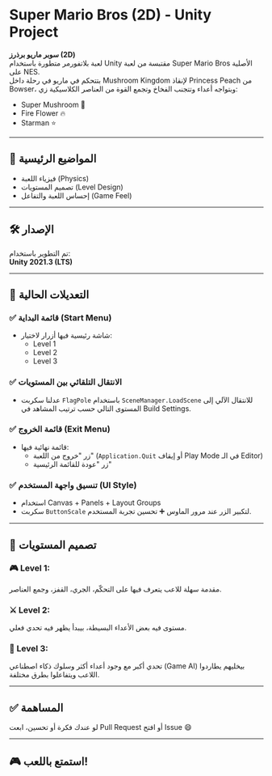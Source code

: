 # Super Mario Bros (2D) - Unity Project

**سوبر ماريو برذرز (2D)**  
لعبة بلاتفورمر متطورة باستخدام Unity مقتبسة من لعبة Super Mario Bros الأصلية على NES.  
بتتحكم في ماريو في رحلة داخل Mushroom Kingdom لإنقاذ Princess Peach من Bowser، وبتواجه أعداء وتتجنب الفخاخ وتجمع القوة من العناصر الكلاسيكية زي:

- Super Mushroom 🍄  
- Fire Flower 🔥  
- Starman ⭐

---

## 🧠 المواضيع الرئيسية

- فيزياء اللعبة (Physics)
- تصميم المستويات (Level Design)
- إحساس اللعبة والتفاعل (Game Feel)

---

## 🛠️ الإصدار

تم التطوير باستخدام:  
**Unity 2021.3 (LTS)**

---

## 🚀 التعديلات الحالية

### ✅ قائمة البداية (Start Menu)
- شاشة رئيسية فيها أزرار لاختيار:
  - Level 1
  - Level 2
  - Level 3

### ✅ الانتقال التلقائي بين المستويات
- عدلنا سكربت `FlagPole` باستخدام `SceneManager.LoadScene` للانتقال الآلي إلى المستوى التالي حسب ترتيب المشاهد في Build Settings.

### ✅ قائمة الخروج (Exit Menu)
- قائمة نهائية فيها:
  - زر "خروج من اللعبة" (`Application.Quit` أو إيقاف Play Mode في الـ Editor)
  - زر "عودة للقائمة الرئيسية"

### ✅ تنسيق واجهة المستخدم (UI Style)
- استخدام Canvas + Panels + Layout Groups
- سكربت `ButtonScale` لتكبير الزر عند مرور الماوس ➕ تحسين تجربة المستخدم.

---

## 🧩 تصميم المستويات

### 🎮 Level 1:
مقدمة سهلة للاعب يتعرف فيها على التحكّم، الجري، القفز، وجمع العناصر.

### ⚔️ Level 2:
مستوى فيه بعض الأعداء البسيطة، بيبدأ يظهر فيه تحدي فعلي.

### 🧠 Level 3:
تحدي أكبر مع وجود أعداء أكثر وسلوك ذكاء اصطناعي (Game AI) بيخليهم يطاردوا اللاعب ويتفاعلوا بطرق مختلفة.

---

## ✅ المساهمة
لو عندك فكرة أو تحسين، ابعت Pull Request أو افتح Issue 😄

---

## 🎮 استمتع باللعب!

